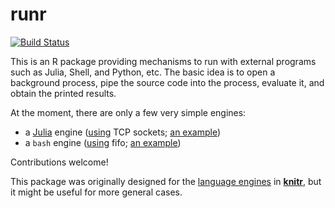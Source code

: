 # runr

[![Build Status](https://travis-ci.org/yihui/runr.svg)](https://travis-ci.org/yihui/runr)

This is an R package providing mechanisms to run with external programs such
as Julia, Shell, and Python, etc. The basic idea is to open a background
process, pipe the source code into the process, evaluate it, and obtain the
printed results.

At the moment, there are only a few very simple engines:

- a [Julia](http://julialang.org/) engine ([using](inst/lang/julia_socket.jl)
  TCP sockets; [an example](http://rpubs.com/yihui/julia-knitr))
- a `bash` engine ([using](inst/lang/bash_socket.bash) fifo; [an
  example](http://rpubs.com/yihui/bash-knitr))

Contributions welcome!

This package was originally designed for the [language
engines](http://yihui.name/knitr/demo/engines) in
[**knitr**](http://yihui.name/knitr), but it might be useful for more
general cases.
